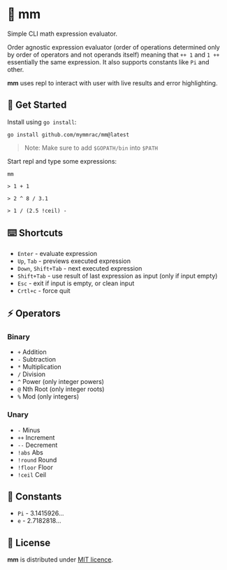 # :diamond_shape_with_a_dot_inside: mm

Simple CLI math expression evaluator.

Order agnostic expression evaluator (order of operations determined only by order of operators and not
operands itself) meaning that `++ 1` and `1 ++` essentially the same expression. 
It also supports constants like `Pi` and other.

**mm** uses repl to interact with user with live results and error highlighting.

## :jigsaw: Get Started

Install using `go install`:

```shell
go install github.com/mymmrac/mm@latest
```

> Note: Make sure to add `$GOPATH/bin` into `$PATH`

Start repl and type some expressions:

```shell
mm

> 1 + 1

> 2 ^ 8 / 3.1

> 1 / (2.5 !ceil) -
```

## :keyboard: Shortcuts

- `Enter` - evaluate expression
- `Up`, `Tab` - previews executed expression
- `Down`, `Shift+Tab` - next executed expression
- `Shift+Tab` - use result of last expression as input (only if input empty)
- `Esc` - exit if input is empty, or clean input
- `Crtl+c` - force quit

## :zap: Operators

### Binary

- `+` Addition
- `-` Subtraction
- `*` Multiplication
- `/` Division
- `^` Power (only integer powers)
- `@` Nth Root (only integer roots)
- `%` Mod (only integers)

### Unary

- `-` Minus
- `++` Increment
- `--` Decrement
- `!abs` Abs
- `!round` Round
- `!floor` Floor
- `!ceil` Ceil

## :book: Constants

- `Pi` - 3.1415926...
- `e` - 2.7182818...

## :closed_lock_with_key: License

**mm** is distributed under [MIT licence](LICENSE).
